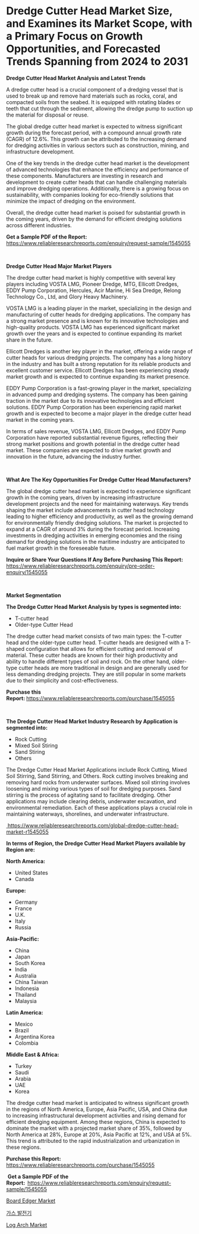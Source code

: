 <p><h1>Dredge Cutter Head Market Size, and Examines its Market Scope, with a Primary Focus on Growth Opportunities, and Forecasted Trends Spanning from 2024 to 2031</h1></p><p><strong>Dredge Cutter Head Market Analysis and Latest Trends</strong></p>
<p><p>A dredge cutter head is a crucial component of a dredging vessel that is used to break up and remove hard materials such as rocks, coral, and compacted soils from the seabed. It is equipped with rotating blades or teeth that cut through the sediment, allowing the dredge pump to suction up the material for disposal or reuse. </p><p>The global dredge cutter head market is expected to witness significant growth during the forecast period, with a compound annual growth rate (CAGR) of 12.6%. This growth can be attributed to the increasing demand for dredging activities in various sectors such as construction, mining, and infrastructure development. </p><p>One of the key trends in the dredge cutter head market is the development of advanced technologies that enhance the efficiency and performance of these components. Manufacturers are investing in research and development to create cutter heads that can handle challenging materials and improve dredging operations. Additionally, there is a growing focus on sustainability, with companies looking for eco-friendly solutions that minimize the impact of dredging on the environment. </p><p>Overall, the dredge cutter head market is poised for substantial growth in the coming years, driven by the demand for efficient dredging solutions across different industries.</p></p>
<p><strong>Get a Sample PDF of the Report:&nbsp;</strong> <a href="https://www.reliableresearchreports.com/enquiry/request-sample/1545055">https://www.reliableresearchreports.com/enquiry/request-sample/1545055</a></p>
<p>&nbsp;</p>
<p><strong>Dredge Cutter Head Major Market Players</strong></p>
<p><p>The dredge cutter head market is highly competitive with several key players including VOSTA LMG, Pioneer Dredge, MTG, Ellicott Dredges, EDDY Pump Corporation, Hercules, Acir Marine, Hi Sea Dredge, Relong Technology Co., Ltd, and Glory Heavy Machinery.</p><p>VOSTA LMG is a leading player in the market, specializing in the design and manufacturing of cutter heads for dredging applications. The company has a strong market presence and is known for its innovative technologies and high-quality products. VOSTA LMG has experienced significant market growth over the years and is expected to continue expanding its market share in the future.</p><p>Ellicott Dredges is another key player in the market, offering a wide range of cutter heads for various dredging projects. The company has a long history in the industry and has built a strong reputation for its reliable products and excellent customer service. Ellicott Dredges has been experiencing steady market growth and is expected to continue expanding its market presence.</p><p>EDDY Pump Corporation is a fast-growing player in the market, specializing in advanced pump and dredging systems. The company has been gaining traction in the market due to its innovative technologies and efficient solutions. EDDY Pump Corporation has been experiencing rapid market growth and is expected to become a major player in the dredge cutter head market in the coming years.</p><p>In terms of sales revenue, VOSTA LMG, Ellicott Dredges, and EDDY Pump Corporation have reported substantial revenue figures, reflecting their strong market positions and growth potential in the dredge cutter head market. These companies are expected to drive market growth and innovation in the future, advancing the industry further.</p></p>
<p>&nbsp;</p>
<p><strong>What Are The Key Opportunities For Dredge Cutter Head Manufacturers?</strong></p>
<p><p>The global dredge cutter head market is expected to experience significant growth in the coming years, driven by increasing infrastructure development projects and the need for maintaining waterways. Key trends shaping the market include advancements in cutter head technology leading to higher efficiency and productivity, as well as the growing demand for environmentally friendly dredging solutions. The market is projected to expand at a CAGR of around 3% during the forecast period. Increasing investments in dredging activities in emerging economies and the rising demand for dredging solutions in the maritime industry are anticipated to fuel market growth in the foreseeable future.</p></p>
<p><strong>Inquire or Share Your Questions If Any Before Purchasing This Report:</strong> <a href="https://www.reliableresearchreports.com/enquiry/pre-order-enquiry/1545055">https://www.reliableresearchreports.com/enquiry/pre-order-enquiry/1545055</a></p>
<p>&nbsp;</p>
<p><strong>Market Segmentation</strong></p>
<p><strong>The Dredge Cutter Head Market Analysis by types is segmented into:</strong></p>
<p><ul><li>T-cutter head</li><li>Older-type Cutter Head</li></ul></p>
<p><p>The dredge cutter head market consists of two main types: the T-cutter head and the older-type cutter head. T-cutter heads are designed with a T-shaped configuration that allows for efficient cutting and removal of material. These cutter heads are known for their high productivity and ability to handle different types of soil and rock. On the other hand, older-type cutter heads are more traditional in design and are generally used for less demanding dredging projects. They are still popular in some markets due to their simplicity and cost-effectiveness.</p></p>
<p><strong>Purchase this Report:&nbsp;</strong><a href="https://www.reliableresearchreports.com/purchase/1545055">https://www.reliableresearchreports.com/purchase/1545055</a></p>
<p>&nbsp;</p>
<p><strong>The Dredge Cutter Head Market Industry Research by Application is segmented into:</strong></p>
<p><ul><li>Rock Cutting</li><li>Mixed Soil Stiring</li><li>Sand Stiring</li><li>Others</li></ul></p>
<p><p>The Dredge Cutter Head Market Applications include Rock Cutting, Mixed Soil Stirring, Sand Stirring, and Others. Rock cutting involves breaking and removing hard rocks from underwater surfaces. Mixed soil stirring involves loosening and mixing various types of soil for dredging purposes. Sand stirring is the process of agitating sand to facilitate dredging. Other applications may include clearing debris, underwater excavation, and environmental remediation. Each of these applications plays a crucial role in maintaining waterways, shorelines, and underwater infrastructure.</p></p>
<p><a href="https://www.reliableresearchreports.com/global-dredge-cutter-head-market-r1545055">&nbsp;https://www.reliableresearchreports.com/global-dredge-cutter-head-market-r1545055</a></p>
<p><strong>In terms of Region, the Dredge Cutter Head Market Players available by Region are:</strong></p>
<p>
    <p> <strong> North America: </strong>
        <ul>
            <li>United States</li>
            <li>Canada</li>
        </ul>
        </p> 
    <p> <strong> Europe: </strong>
        <ul>
            <li>Germany</li>
            <li>France</li>
            <li>U.K.</li>
            <li>Italy</li>
            <li>Russia</li>
        </ul>
        </p> 
    <p> <strong> Asia-Pacific: </strong>
        <ul>
            <li>China</li>
            <li>Japan</li>
            <li>South Korea</li>
            <li>India</li>
            <li>Australia</li>
            <li>China Taiwan</li>
            <li>Indonesia</li>
            <li>Thailand</li>
            <li>Malaysia</li>
        </ul>
        </p> 
    <p> <strong> Latin America: </strong>
        <ul>
            <li>Mexico</li>
            <li>Brazil</li>
            <li>Argentina Korea</li>
            <li>Colombia</li>
        </ul>
        </p> 
    <p> <strong> Middle East & Africa: </strong>
        <ul>
            <li>Turkey</li>
            <li>Saudi</li>
            <li>Arabia</li>
            <li>UAE</li>
            <li>Korea</li>
        </ul>
    </p>
    </p>
<p><p>The dredge cutter head market is anticipated to witness significant growth in the regions of North America, Europe, Asia Pacific, USA, and China due to increasing infrastructural development activities and rising demand for efficient dredging equipment. Among these regions, China is expected to dominate the market with a projected market share of 35%, followed by North America at 28%, Europe at 20%, Asia Pacific at 12%, and USA at 5%. This trend is attributed to the rapid industrialization and urbanization in these regions.</p></p>
<p><strong>Purchase this Report: </strong><a href="https://www.reliableresearchreports.com/purchase/1545055">https://www.reliableresearchreports.com/purchase/1545055</a></p>
<p>&nbsp;<strong>Get a Sample PDF of the Report:&nbsp;&nbsp;</strong><a href="https://www.reliableresearchreports.com/enquiry/request-sample/1545055">https://www.reliableresearchreports.com/enquiry/request-sample/1545055</a></p>
<p><strong></strong></p>
<p><p><a href="https://github.com/redneck06/Market-Research-Report-List-2/blob/main/board-edger-market.md">Board Edger Market</a></p><p><a href="https://github.com/LanceOlsotn8978/Market-Research-Report-List-1/blob/main/831932825809.md">가스 발전기</a></p><p><a href="https://github.com/nicoletavirag/Market-Research-Report-List-2/blob/main/log-arch-market.md">Log Arch Market</a></p></p>